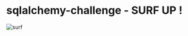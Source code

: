 # sqlalchemy-challenge - SURF UP !
![surf](https://cdn.hovia.com/app/uploads/retro-surf-mural-wallpaper-Plain.jpg)

